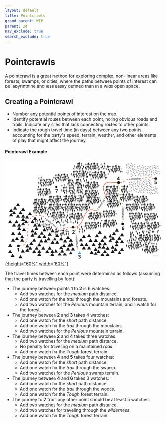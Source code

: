 ```yaml
---
layout: default
title: Pointcrawls
grand_parent: WIP
parent: 2e
nav_exclude: true
search_exclude: true
---
```


# Pointcrawls

A pointcrawl is a great method for exploring complex, non-linear areas like forests, swamps, or cities, where the paths between points of interest can be labyrinthine and less easily defined than in a wide open space. 

## Creating a Pointcrawl

- Number any potential points of interest on the map.
- Identify potential routes between each point, noting obvious roads and trails. Indicate any sites that lack connecting routes to other points. 
- Indicate the rough travel time (in days) between any two points, accounting for the party's speed, terrain, weather, and other elements of play that might affect the journey. 

#### Pointcrawl Example

[![Alt text](/img/2e/pointcrawl_example.jpg "Click to embiggen"){:height="60%" width="60%"}](/img/2e/pointcrawl_example.jpg)

The travel times between each point were determined as follows (assuming that the party is travelling by foot):
- The journey between points **1** to **2** is 6 watches:  
  - Add two watches for the _medium_ path distance.
  - Add one watch for the _trail_ through the mountains and forests.
  - Add two watches for the _Perilous_ mountain terrain, and 1 watch for the forest.
- The journey between **2** and **3** takes 4 watches:
  - Add one watch for the _short_ path distance.
  - Add one watch for the _trail_ through the mountains.
  - Add two watches for the _Perilous_ mountain terrain.
- The journey between **2** and **4** takes three watches:
  - Add two watches for the _medium_ path distance.
  - No penalty for traveling on a maintained _road_.
  - Add one watch for the _Tough_ forest terrain.
- The journey between **4** and **5** takes four watches: 
  - Add one watch for the _short_ path distance.
  - Add one watch for the _trail_ through the swamp.
  - Add two watches for the _Perilous_ swamp terrain.
- The journey between **4** and **6** takes 3 watches:
  - Add one watch for the _short_ path distance.
  - Add one watch for the _trail_ through the woods.
  - Add one watch for the _Tough_ forest terrain.
- The journey to **7** from any other point should be at least 5 watches:
  - Add two watches for the _medium_ path distance.
  - Add two watches for traveling through the _wilderness_.
  - Add one watch for the _Tough_ forest terrain.